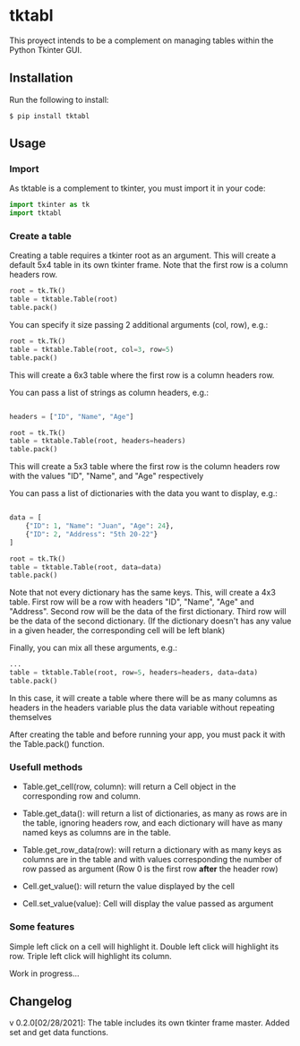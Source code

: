 # tktabl

This proyect intends to be a complement on managing tables within the Python Tkinter GUI.

## Installation

Run the following to install:

```shell
$ pip install tktabl
```

## Usage

### Import

As tktable is a complement to tkinter, you must import it in your code:

```python
import tkinter as tk
import tktabl
```

### Create a table

Creating a table requires a tkinter root as an argument. This will create a
default 5x4 table in its own tkinter frame.
Note that the first row is a column headers row.

```python
root = tk.Tk()
table = tktable.Table(root)
table.pack()
```

You can specify it size passing 2 additional arguments (col, row), e.g.:

```python
root = tk.Tk()
table = tktable.Table(root, col=3, row=5)
table.pack()
```

This will create a 6x3 table where the first row is a column headers row.

You can pass a list of strings as column headers, e.g.:

```python

headers = ["ID", "Name", "Age"]

root = tk.Tk()
table = tktable.Table(root, headers=headers)
table.pack()
```

This will create a 5x3 table where the first row is the column headers row
with the values "ID", "Name", and "Age" respectively

You can pass a list of dictionaries with the data you want to display, e.g.:

```python

data = [
    {"ID": 1, "Name": "Juan", "Age": 24},
    {"ID": 2, "Address": "5th 20-22"}
]

root = tk.Tk()
table = tktable.Table(root, data=data)
table.pack()
```

Note that not every dictionary has the same keys.
This, will create a 4x3 table.
First row will be a row with headers "ID", "Name", "Age" and "Address".
Second row will be the data of the first dictionary.
Third row will be the data of the second dictionary.
(If the dictionary doesn't has any value in a given header, the corresponding
cell will be left blank)

Finally, you can mix all these arguments, e.g.:

```python
...
table = tktable.Table(root, row=5, headers=headers, data=data)
table.pack()
```

In this case, it will create a table where there will be as many columns
as headers in the headers variable plus the data variable without repeating themselves

After creating the table and before running your app, you must pack it with the Table.pack() function.

### Usefull methods

- Table.get_cell(row, column): will return a Cell object in the corresponding
  row and column.

- Table.get_data(): will return a list of dictionaries, as many as rows are in the table, ignoring
  headers row, and each dictionary will have as many named keys as columns are in the table.

- Table.get_row_data(row): will return a dictionary with as many keys as columns are in the table and
  with values corresponding the number of row passed as argument (Row 0 is the first row **after** the
  header row)

- Cell.get_value(): will return the value displayed by the cell

- Cell.set_value(value): Cell will display the value passed as argument

### Some features

Simple left click on a cell will highlight it.
Double left click will highlight its row.
Triple left click will highlight its column.

Work in progress...

## Changelog

v 0.2.0[02/28/2021]: The table includes its own tkinter frame master. Added set and get data functions.
